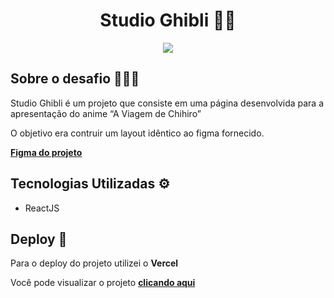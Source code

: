 
<div align="center">
    <h1>Studio Ghibli 👧✨</h1> 
    <img src="https://github.com/user-attachments/assets/a7d33aa7-c276-4ff3-964b-d54b3eec7303">
</div>


<h2>Sobre o desafio 👨🏻‍💻</h2>
<p>Studio Ghibli é um projeto que consiste em uma página desenvolvida para a apresentação do anime “A Viagem de Chihiro”</p>
<p>O objetivo era contruir um layout idêntico ao figma fornecido. </p>
<p> <a href="https://www.figma.com/design/Yb9IBH56g7T1hdIyZ3BMNO/Desafios---CodeLab?node-id=5854-2&t=XE8aFsaMJqT4cLW4-0"><b>Figma do projeto</b></a></p>

<h2>Tecnologias Utilizadas ⚙️</h1> 
<ul>
  <li>ReactJS</li> 
</ul>


<h2>Deploy 🚀</h3>
<p>Para o deploy do projeto utilizei o <b>Vercel</b></p>
<p>Você pode visualizar o projeto <a href="https://desafios-codelab-desafio-05.vercel.app/"> <b>clicando aqui</b> </a> </p>
